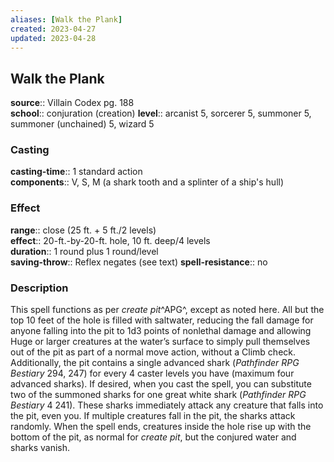 ```yaml
---
aliases: [Walk the Plank]
created: 2023-04-27
updated: 2023-04-28
---
```


## Walk the Plank

**source**:: Villain Codex pg. 188  
**school**:: conjuration (creation)
**level**:: arcanist 5, sorcerer 5, summoner 5, summoner (unchained) 5, wizard 5

### Casting

**casting-time**:: 1 standard action  
**components**:: V, S, M (a shark tooth and a splinter of a ship's hull)

### Effect

**range**:: close (25 ft. + 5 ft./2 levels)  
**effect**:: 20-ft.-by-20-ft. hole, 10 ft. deep/4 levels  
**duration**:: 1 round plus 1 round/level  
**saving-throw**:: Reflex negates (see text)
**spell-resistance**:: no

### Description

This spell functions as per *create pit*^APG^, except as noted here. All but the top 10 feet of the hole is filled with saltwater, reducing the fall damage for anyone falling into the pit to 1d3 points of nonlethal damage and allowing Huge or larger creatures at the water’s surface to simply pull themselves out of the pit as part of a normal move action, without a Climb check. Additionally, the pit contains a single advanced shark (*Pathfinder RPG Bestiary* 294, 247) for every 4 caster levels you have (maximum four advanced sharks). If desired, when you cast the spell, you can substitute two of the summoned sharks for one great white shark (*Pathfinder RPG Bestiary* 4 241). These sharks immediately attack any creature that falls into the pit, even you. If multiple creatures fall in the pit, the sharks attack randomly. When the spell ends, creatures inside the hole rise up with the bottom of the pit, as normal for *create pit*, but the conjured water and sharks vanish.
